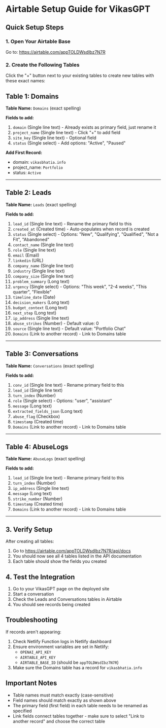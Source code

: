# Airtable Setup Guide for VikasGPT

## Quick Setup Steps

### 1. Open Your Airtable Base
Go to: https://airtable.com/appTOLDWsdIbz7N7R

### 2. Create the Following Tables

Click the "+" button next to your existing tables to create new tables with these exact names:

## Table 1: Domains
**Table Name:** `Domains` (exact spelling)

**Fields to add:**
1. `domain` (Single line text) - Already exists as primary field, just rename it
2. `project_name` (Single line text) - Click "+" to add field
3. `site_key` (Single line text) - Optional field
4. `status` (Single select) - Add options: "Active", "Paused"

**Add First Record:**
- domain: `vikasbhatia.info`
- project_name: `Portfolio`
- status: `Active`

---

## Table 2: Leads
**Table Name:** `Leads` (exact spelling)

**Fields to add:**
1. `lead_id` (Single line text) - Rename the primary field to this
2. `created_at` (Created time) - Auto-populates when record is created
3. `status` (Single select) - Options: "New", "Qualifying", "Qualified", "Not a Fit", "Abandoned"
4. `contact_name` (Single line text)
5. `role` (Single line text)
6. `email` (Email)
7. `linkedin` (URL)
8. `company_name` (Single line text)
9. `industry` (Single line text)
10. `company_size` (Single line text)
11. `problem_summary` (Long text)
12. `urgency` (Single select) - Options: "This week", "2-4 weeks", "This quarter", "Flexible"
13. `timeline_date` (Date)
14. `decision_makers` (Long text)
15. `budget_context` (Long text)
16. `next_step` (Long text)
17. `ip_address` (Single line text)
18. `abuse_strikes` (Number) - Default value: 0
19. `source` (Single line text) - Default value: "Portfolio Chat"
20. `Domains` (Link to another record) - Link to Domains table

---

## Table 3: Conversations
**Table Name:** `Conversations` (exact spelling)

**Fields to add:**
1. `conv_id` (Single line text) - Rename primary field to this
2. `lead_id` (Single line text)
3. `turn_index` (Number)
4. `role` (Single select) - Options: "user", "assistant"
5. `message` (Long text)
6. `extracted_fields_json` (Long text)
7. `abuse_flag` (Checkbox)
8. `timestamp` (Created time)
9. `Domains` (Link to another record) - Link to Domains table

---

## Table 4: AbuseLogs
**Table Name:** `AbuseLogs` (exact spelling)

**Fields to add:**
1. `lead_id` (Single line text) - Rename primary field to this
2. `turn_index` (Number)
3. `ip_address` (Single line text)
4. `message` (Long text)
5. `strike_number` (Number)
6. `timestamp` (Created time)
7. `Domains` (Link to another record) - Link to Domains table

---

## 3. Verify Setup

After creating all tables:
1. Go to https://airtable.com/appTOLDWsdIbz7N7R/api/docs
2. You should now see all 4 tables listed in the API documentation
3. Each table should show the fields you created

## 4. Test the Integration

1. Go to your VikasGPT page on the deployed site
2. Start a conversation
3. Check the Leads and Conversations tables in Airtable
4. You should see records being created

## Troubleshooting

If records aren't appearing:
1. Check Netlify Function logs in Netlify dashboard
2. Ensure environment variables are set in Netlify:
   - `OPENAI_API_KEY`
   - `AIRTABLE_API_KEY`
   - `AIRTABLE_BASE_ID` (should be `appTOLDWsdIbz7N7R`)
3. Make sure the Domains table has a record for `vikasbhatia.info`

## Important Notes

- Table names must match exactly (case-sensitive)
- Field names should match exactly as shown above
- The primary field (first field) in each table needs to be renamed as specified
- Link fields connect tables together - make sure to select "Link to another record" and choose the correct table